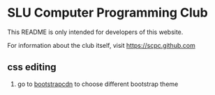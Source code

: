 SLU Computer Programming Club
===
This README is only intended for developers of this website.

For information about the club itself, visit https://scpc.github.com

## css editing
1. go to [bootstrapcdn](www.bootstrapcdn.com/#bootswatch_tab) to choose different bootstrap theme
